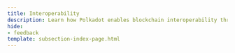 ```yaml
---
title: Interoperability
description: Learn how Polkadot enables blockchain interoperability through XCM (Cross-Consensus Messaging), powering secure cross-chain communication.
hide: 
- feedback
template: subsection-index-page.html
---
```


